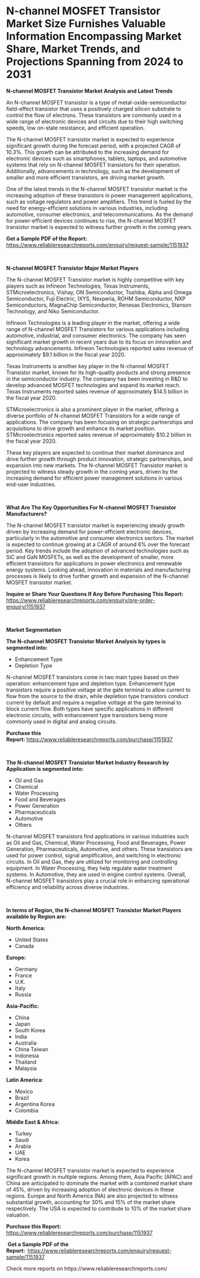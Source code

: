 <p><h1>N-channel MOSFET Transistor Market Size Furnishes Valuable Information Encompassing Market Share, Market Trends, and Projections Spanning from 2024 to 2031</h1></p><p><strong>N-channel MOSFET Transistor Market Analysis and Latest Trends</strong></p>
<p><p>An N-channel MOSFET transistor is a type of metal-oxide-semiconductor field-effect transistor that uses a positively charged silicon substrate to control the flow of electrons. These transistors are commonly used in a wide range of electronic devices and circuits due to their high switching speeds, low on-state resistance, and efficient operation.</p><p>The N-channel MOSFET transistor market is expected to experience significant growth during the forecast period, with a projected CAGR of 10.3%. This growth can be attributed to the increasing demand for electronic devices such as smartphones, tablets, laptops, and automotive systems that rely on N-channel MOSFET transistors for their operation. Additionally, advancements in technology, such as the development of smaller and more efficient transistors, are driving market growth.</p><p>One of the latest trends in the N-channel MOSFET transistor market is the increasing adoption of these transistors in power management applications, such as voltage regulators and power amplifiers. This trend is fueled by the need for energy-efficient solutions in various industries, including automotive, consumer electronics, and telecommunications. As the demand for power-efficient devices continues to rise, the N-channel MOSFET transistor market is expected to witness further growth in the coming years.</p></p>
<p><strong>Get a Sample PDF of the Report:&nbsp;</strong> <a href="https://www.reliableresearchreports.com/enquiry/request-sample/1151937">https://www.reliableresearchreports.com/enquiry/request-sample/1151937</a></p>
<p>&nbsp;</p>
<p><strong>N-channel MOSFET Transistor Major Market Players</strong></p>
<p><p>The N-channel MOSFET Transistor market is highly competitive with key players such as Infineon Technologies, Texas Instruments, STMicroelectronics, Vishay, ON Semiconductor, Toshiba, Alpha and Omega Semiconductor, Fuji Electric, IXYS, Nexperia, ROHM Semiconductor, NXP Semiconductors, MagnaChip Semiconductor, Renesas Electronics, Stanson Technology, and Niko Semiconductor.</p><p>Infineon Technologies is a leading player in the market, offering a wide range of N-channel MOSFET Transistors for various applications including automotive, industrial, and consumer electronics. The company has seen significant market growth in recent years due to its focus on innovation and technology advancements. Infineon Technologies reported sales revenue of approximately $9.1 billion in the fiscal year 2020.</p><p>Texas Instruments is another key player in the N-channel MOSFET Transistor market, known for its high-quality products and strong presence in the semiconductor industry. The company has been investing in R&D to develop advanced MOSFET technologies and expand its market reach. Texas Instruments reported sales revenue of approximately $14.5 billion in the fiscal year 2020.</p><p>STMicroelectronics is also a prominent player in the market, offering a diverse portfolio of N-channel MOSFET Transistors for a wide range of applications. The company has been focusing on strategic partnerships and acquisitions to drive growth and enhance its market position. STMicroelectronics reported sales revenue of approximately $10.2 billion in the fiscal year 2020.</p><p>These key players are expected to continue their market dominance and drive further growth through product innovation, strategic partnerships, and expansion into new markets. The N-channel MOSFET Transistor market is projected to witness steady growth in the coming years, driven by the increasing demand for efficient power management solutions in various end-user industries.</p></p>
<p>&nbsp;</p>
<p><strong>What Are The Key Opportunities For N-channel MOSFET Transistor Manufacturers?</strong></p>
<p><p>The N-channel MOSFET transistor market is experiencing steady growth driven by increasing demand for power-efficient electronic devices, particularly in the automotive and consumer electronics sectors. The market is expected to continue growing at a CAGR of around 6% over the forecast period. Key trends include the adoption of advanced technologies such as SiC and GaN MOSFETs, as well as the development of smaller, more efficient transistors for applications in power electronics and renewable energy systems. Looking ahead, innovation in materials and manufacturing processes is likely to drive further growth and expansion of the N-channel MOSFET transistor market.</p></p>
<p><strong>Inquire or Share Your Questions If Any Before Purchasing This Report:</strong> <a href="https://www.reliableresearchreports.com/enquiry/pre-order-enquiry/1151937">https://www.reliableresearchreports.com/enquiry/pre-order-enquiry/1151937</a></p>
<p>&nbsp;</p>
<p><strong>Market Segmentation</strong></p>
<p><strong>The N-channel MOSFET Transistor Market Analysis by types is segmented into:</strong></p>
<p><ul><li>Enhancement Type</li><li>Depletion Type</li></ul></p>
<p><p>N-channel MOSFET transistors come in two main types based on their operation: enhancement type and depletion type. Enhancement type transistors require a positive voltage at the gate terminal to allow current to flow from the source to the drain, while depletion type transistors conduct current by default and require a negative voltage at the gate terminal to block current flow. Both types have specific applications in different electronic circuits, with enhancement type transistors being more commonly used in digital and analog circuits.</p></p>
<p><strong>Purchase this Report:&nbsp;</strong><a href="https://www.reliableresearchreports.com/purchase/1151937">https://www.reliableresearchreports.com/purchase/1151937</a></p>
<p>&nbsp;</p>
<p><strong>The N-channel MOSFET Transistor Market Industry Research by Application is segmented into:</strong></p>
<p><ul><li>Oil and Gas</li><li>Chemical</li><li>Water Processing</li><li>Food and Beverages</li><li>Power Generation</li><li>Pharmaceuticals</li><li>Automotive</li><li>Others</li></ul></p>
<p><p>N-channel MOSFET transistors find applications in various industries such as Oil and Gas, Chemical, Water Processing, Food and Beverages, Power Generation, Pharmaceuticals, Automotive, and others. These transistors are used for power control, signal amplification, and switching in electronic circuits. In Oil and Gas, they are utilized for monitoring and controlling equipment. In Water Processing, they help regulate water treatment systems. In Automotive, they are used in engine control systems. Overall, N-channel MOSFET transistors play a crucial role in enhancing operational efficiency and reliability across diverse industries.</p></p>
<p>&nbsp;</p>
<p><strong>In terms of Region, the N-channel MOSFET Transistor Market Players available by Region are:</strong></p>
<p>
    <p> <strong> North America: </strong>
        <ul>
            <li>United States</li>
            <li>Canada</li>
        </ul>
        </p> 
    <p> <strong> Europe: </strong>
        <ul>
            <li>Germany</li>
            <li>France</li>
            <li>U.K.</li>
            <li>Italy</li>
            <li>Russia</li>
        </ul>
        </p> 
    <p> <strong> Asia-Pacific: </strong>
        <ul>
            <li>China</li>
            <li>Japan</li>
            <li>South Korea</li>
            <li>India</li>
            <li>Australia</li>
            <li>China Taiwan</li>
            <li>Indonesia</li>
            <li>Thailand</li>
            <li>Malaysia</li>
        </ul>
        </p> 
    <p> <strong> Latin America: </strong>
        <ul>
            <li>Mexico</li>
            <li>Brazil</li>
            <li>Argentina Korea</li>
            <li>Colombia</li>
        </ul>
        </p> 
    <p> <strong> Middle East & Africa: </strong>
        <ul>
            <li>Turkey</li>
            <li>Saudi</li>
            <li>Arabia</li>
            <li>UAE</li>
            <li>Korea</li>
        </ul>
    </p>
    </p>
<p><p>The N-channel MOSFET transistor market is expected to experience significant growth in multiple regions. Among them, Asia Pacific (APAC) and China are anticipated to dominate the market with a combined market share of 45%, driven by increasing adoption of electronic devices in these regions. Europe and North America (NA) are also projected to witness substantial growth, accounting for 30% and 15% of the market share respectively. The USA is expected to contribute to 10% of the market share valuation.</p></p>
<p><strong>Purchase this Report: </strong><a href="https://www.reliableresearchreports.com/purchase/1151937">https://www.reliableresearchreports.com/purchase/1151937</a></p>
<p>&nbsp;<strong>Get a Sample PDF of the Report:&nbsp;&nbsp;</strong><a href="https://www.reliableresearchreports.com/enquiry/request-sample/1151937">https://www.reliableresearchreports.com/enquiry/request-sample/1151937</a></p>
<p><strong></strong></p>
<p>Check more reports on https://www.reliableresearchreports.com/</p>